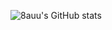 ![8auu's GitHub stats](https://github-readme-stats.vercel.app/api?username=8auu&show_icons=true&theme=radical&count_private=true$include_all_commits=true)
